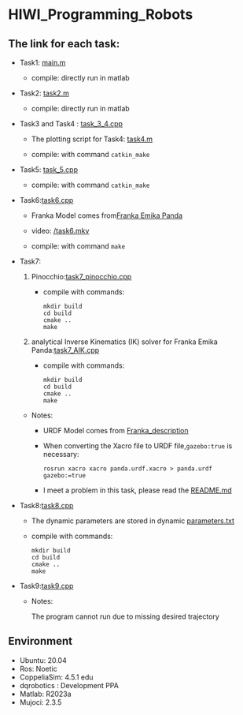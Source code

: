 # HIWI_Programming_Robots

## The link for each task:

- Task1: [main.m](https://github.com/Fernweh-yang/HIWI_Programming_Robots/blob/main/Simple_example/main.m#L52)

  - compile: directly run in matlab

- Task2: [task2.m](https://github.com/Fernweh-yang/HIWI_Programming_Robots/blob/main/Simple_example/task2.m)

  - compile: directly run in matlab

- Task3 and Task4 : [task_3_4.cpp](https://github.com/Fernweh-yang/HIWI_Programming_Robots/blob/main/catkin_ws/src/dqpanda/src/task_3_4.cpp)
  - The plotting script for Task4:  [task4.m](/catkin_ws/task4.m)
  
  - compile: with command  `catkin_make`
  
- Task5: [task_5.cpp](https://github.com/Fernweh-yang/HIWI_Programming_Robots/blob/main/catkin_ws/src/dqpanda/src/task5.cpp)

  - compile: with command `catkin_make`

- Task6:[task6.cpp](https://github.com/Fernweh-yang/HIWI_Programming_Robots/blob/main/mujoco-2.3.5/task6/task6.cpp)
  - Franka Model comes from[Franka Emika Panda](https://github.com/deepmind/mujoco_menagerie/tree/main/franka_emika_panda)
  
  - video: [/task6.mkv](https://github.com/Fernweh-yang/HIWI_Programming_Robots/blob/main/task6.mkv)

  - compile: with command `make`
  
- Task7:

  1. Pinocchio:[task7_pinocchio.cpp](https://github.com/Fernweh-yang/HIWI_Programming_Robots/blob/main/Task7/task7_pinocchio/task7_pinocchio.cpp)
     - compile with commands:

       ```
       mkdir build
       cd build
       cmake ..
       make
       ```
     
  2. analytical Inverse Kinematics (IK) solver for Franka Emika Panda:[task7_AIK.cpp](https://github.com/Fernweh-yang/HIWI_Programming_Robots/blob/main/Task7/task7_AIK/task7_AIK.cpp)
  
     - compile with commands:

       ```
       mkdir build
       cd build
       cmake ..
       make
       ```
  
  - Notes:
  
    - URDF Model comes from [Franka_description](https://github.com/frankaemika/franka_ros/tree/develop/franka_description)
  

    - When converting the Xacro file to URDF file,`gazebo:true` is necessary:
  
      ```
      rosrun xacro xacro panda.urdf.xacro > panda.urdf gazebo:=true
      ```
  
  
    - I meet a problem in this task, please read the [README.md](https://github.com/Fernweh-yang/HIWI_Programming_Robots/blob/main/Task7/README.md)
  
- Task8:[task8.cpp](https://github.com/Fernweh-yang/HIWI_Programming_Robots/blob/main/Task8/task8.cpp)

  - The dynamic parameters are stored in dynamic [parameters.txt](https://github.com/Fernweh-yang/HIWI_Programming_Robots/blob/main/Task8/build/dynamic%20parameters.txt)

  - compile with commands:

    ```
    mkdir build
    cd build
    cmake ..
    make
    ```

- Task9:[task9.cpp](https://github.com/Fernweh-yang/HIWI_Programming_Robots/blob/main/Task9/task9.cpp)

  - Notes:

    The program cannot run due to missing desired trajectory



## Environment

- Ubuntu: 20.04
- Ros: Noetic
- CoppeliaSim: 4.5.1 edu
- dqrobotics : Development PPA
- Matlab: R2023a
- Mujoci: 2.3.5